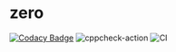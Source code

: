 # zero
[![Codacy Badge](https://api.codacy.com/project/badge/Grade/024495d48c9e49389e0aa7ebf71a390e)](https://app.codacy.com/manual/ashwinmmm/zero?utm_source=github.com&utm_medium=referral&utm_content=ashwinmmm/zero&utm_campaign=Badge_Grade_Dashboard)
![cppcheck-action](https://github.com/ashwinmmm/zero/workflows/cppcheck-action/badge.svg)
![CI](https://github.com/ashwinmmm/zero/workflows/CI/badge.svg)
